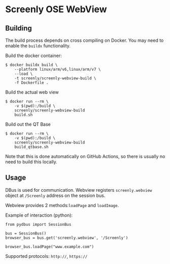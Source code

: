 # Screenly OSE WebView

## Building

The build process depends on cross compiling on Docker. You may need to enable the `buildx` functionality.

Build the docker container:
```
$ docker buildx build \
    --platform linux/arm/v6,linux/arm/v7 \
    --load \
    -t screenly/screenly-webview-build \
    -f Dockerfile .
```

Build the actual web view
```
$ docker run --rm \
    -v $(pwd):/build \
    screenly/screenly-webview-build
    build.sh
```

Build out the QT Base
```
$ docker run --rm \
    -v $(pwd):/build \
    screenly/screenly-webview-build
    build_qtbase.sh
```

Note that this is done automatically on GitHub Actions, so there is usually no need to build this locally.

## Usage

DBus is used for communication.
Webview registers `screenly.webview` object at `/Screenly` address on the session bus.

Webview provides 2 methods:`loadPage` and `loadImage`.

Example of interaction (python):

```
from pydbus import SessionBus

bus = SessionBus()
browser_bus = bus.get('screenly.webview', '/Screenly')

browser_bus.loadPage("www.example.com")
```

Supported protocols: `http://`, `https://`
